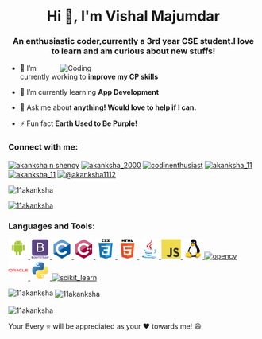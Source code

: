 <h1 align="center">Hi 👋, I'm Vishal Majumdar</h1>
<h3 align="center">An enthusiastic coder,currently a 3rd year CSE student.I love to learn and am curious about new stuffs!</h3>
<img  align="right" alt="Coding" width="400" src= "https://camo.githubusercontent.com/6f5e3ead776bc722fbfc3da2c8b1454a7a5f27a07b34c0ced075f90a6c25a3be/68747470733a2f2f6d69726f2e6d656469756d2e636f6d2f6d61782f313630302f302a4b32574c4d5445784c79696461374f522e676966">

- 🔭 I’m currently working to **improve my CP skills**

- 🌱 I’m currently learning **App Development**

- 💬 Ask me about **anything! Would love to help if I can.**

- ⚡ Fun fact **Earth Used to Be Purple!**

<h3 align="left">Connect with me:</h3>
<p align="left">
<a href="https://www.linkedin.com/in/akanksha-n-4a09781a9/" target="blank"><img align="center" src="https://raw.githubusercontent.com/rahuldkjain/github-profile-readme-generator/master/src/images/icons/Social/linked-in-alt.svg" alt="akanksha n shenoy" height="30" width="40" /></a>
<a href="https://www.codechef.com/users/akanksha_2000" target="blank"><img align="center" src="https://cdn.jsdelivr.net/npm/simple-icons@3.1.0/icons/codechef.svg" alt="akanksha_2000" height="30" width="40" /></a>
<a href="https://www.hackerrank.com/codinenthusiast" target="blank"><img align="center" src="https://raw.githubusercontent.com/rahuldkjain/github-profile-readme-generator/master/src/images/icons/Social/hackerrank.svg" alt="codinenthusiast" height="30" width="40" /></a>
<a href="https://codeforces.com/profile/akanksha_11" target="blank"><img align="center" src="https://cdn.jsdelivr.net/npm/simple-icons@3.0.1/icons/codeforces.svg" alt="akanksha_11" height="30" width="40" /></a>
<a href="https://www.leetcode.com/akanksha_11" target="blank"><img align="center" src="https://raw.githubusercontent.com/rahuldkjain/github-profile-readme-generator/master/src/images/icons/Social/leet-code.svg" alt="akanksha_11" height="30" width="40" /></a>
<a href="https://www.hackerearth.com/@akanksha1112" target="blank"><img align="center" src="https://raw.githubusercontent.com/rahuldkjain/github-profile-readme-generator/master/src/images/icons/Social/hackerearth.svg" alt="@akanksha1112" height="30" width="40" /></a>
</p>
<p align="left"> <img src="https://komarev.com/ghpvc/?username=11akanksha&label=Profile%20views&color=0e75b6&style=flat" alt="11akanksha" /> </p>

<p align="left"> <a href="https://github.com/ryo-ma/github-profile-trophy"><img src="https://github-profile-trophy.vercel.app/?username=11akanksha" alt="11akanksha" /></a> </p>

<h3 align="left">Languages and Tools:</h3>
<p align="left"> <a href="https://developer.android.com" target="_blank"> <img src="https://raw.githubusercontent.com/devicons/devicon/master/icons/android/android-original-wordmark.svg" alt="android" width="40" height="40"/> </a> <a href="https://getbootstrap.com" target="_blank"> <img src="https://raw.githubusercontent.com/devicons/devicon/master/icons/bootstrap/bootstrap-plain-wordmark.svg" alt="bootstrap" width="40" height="40"/> </a> <a href="https://www.cprogramming.com/" target="_blank"> <img src="https://raw.githubusercontent.com/devicons/devicon/master/icons/c/c-original.svg" alt="c" width="40" height="40"/> </a> <a href="https://www.w3schools.com/cpp/" target="_blank"> <img src="https://raw.githubusercontent.com/devicons/devicon/master/icons/cplusplus/cplusplus-original.svg" alt="cplusplus" width="40" height="40"/> </a> <a href="https://www.w3schools.com/css/" target="_blank"> <img src="https://raw.githubusercontent.com/devicons/devicon/master/icons/css3/css3-original-wordmark.svg" alt="css3" width="40" height="40"/> </a> <a href="https://www.w3.org/html/" target="_blank"> <img src="https://raw.githubusercontent.com/devicons/devicon/master/icons/html5/html5-original-wordmark.svg" alt="html5" width="40" height="40"/> </a> <a href="https://www.java.com" target="_blank"> <img src="https://raw.githubusercontent.com/devicons/devicon/master/icons/java/java-original.svg" alt="java" width="40" height="40"/> </a> <a href="https://developer.mozilla.org/en-US/docs/Web/JavaScript" target="_blank"> <img src="https://raw.githubusercontent.com/devicons/devicon/master/icons/javascript/javascript-original.svg" alt="javascript" width="40" height="40"/> </a> <a href="https://www.linux.org/" target="_blank"> <img src="https://raw.githubusercontent.com/devicons/devicon/master/icons/linux/linux-original.svg" alt="linux" width="40" height="40"/> </a> <a href="https://opencv.org/" target="_blank"> <img src="https://www.vectorlogo.zone/logos/opencv/opencv-icon.svg" alt="opencv" width="40" height="40"/> </a> <a href="https://www.oracle.com/" target="_blank"> <img src="https://raw.githubusercontent.com/devicons/devicon/master/icons/oracle/oracle-original.svg" alt="oracle" width="40" height="40"/> </a> <a href="https://www.python.org" target="_blank"> <img src="https://raw.githubusercontent.com/devicons/devicon/master/icons/python/python-original.svg" alt="python" width="40" height="40"/> </a> <a href="https://scikit-learn.org/" target="_blank"> <img src="https://upload.wikimedia.org/wikipedia/commons/0/05/Scikit_learn_logo_small.svg" alt="scikit_learn" width="40" height="40"/> </a> </p>

<p><img align="left" src="https://github-readme-stats.vercel.app/api/top-langs?username=11akanksha&show_icons=true&locale=en&layout=compact" alt="11akanksha" /></p>

<p>&nbsp;<img align="center" src="https://github-readme-stats.vercel.app/api?username=11akanksha&show_icons=true&locale=en" alt="11akanksha" /></p>

<p><img align="center" src="https://github-readme-streak-stats.herokuapp.com/?user=11akanksha&" alt="11akanksha" /></p>

Your Every ⭐ will be appreciated as your ❤ towards me! 😄

